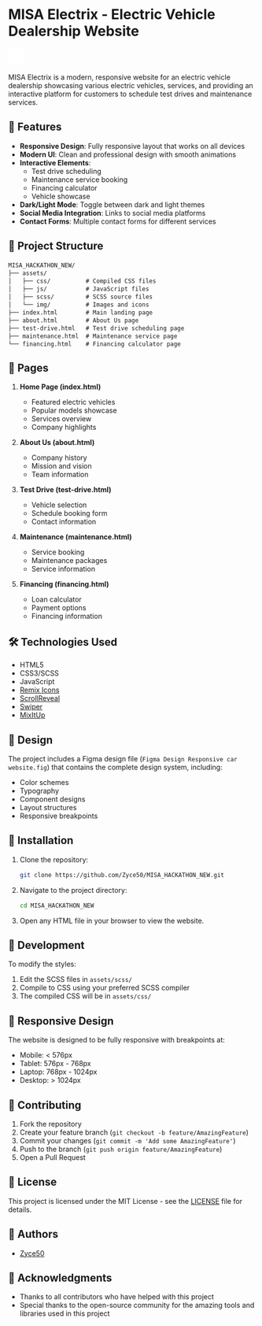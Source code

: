 # MISA Electrix - Electric Vehicle Dealership Website

![MISA Electrix Logo](assets/img/favicon.png)

MISA Electrix is a modern, responsive website for an electric vehicle dealership showcasing various electric vehicles, services, and providing an interactive platform for customers to schedule test drives and maintenance services.

## 🌟 Features

- **Responsive Design**: Fully responsive layout that works on all devices
- **Modern UI**: Clean and professional design with smooth animations
- **Interactive Elements**: 
  - Test drive scheduling
  - Maintenance service booking
  - Financing calculator
  - Vehicle showcase
- **Dark/Light Mode**: Toggle between dark and light themes
- **Social Media Integration**: Links to social media platforms
- **Contact Forms**: Multiple contact forms for different services

## 📁 Project Structure

```
MISA_HACKATHON_NEW/
├── assets/
│   ├── css/          # Compiled CSS files
│   ├── js/           # JavaScript files
│   ├── scss/         # SCSS source files
│   └── img/          # Images and icons
├── index.html        # Main landing page
├── about.html        # About Us page
├── test-drive.html   # Test drive scheduling page
├── maintenance.html  # Maintenance service page
└── financing.html    # Financing calculator page
```

## 🚀 Pages

1. **Home Page (index.html)**
   - Featured electric vehicles
   - Popular models showcase
   - Services overview
   - Company highlights

2. **About Us (about.html)**
   - Company history
   - Mission and vision
   - Team information

3. **Test Drive (test-drive.html)**
   - Vehicle selection
   - Schedule booking form
   - Contact information

4. **Maintenance (maintenance.html)**
   - Service booking
   - Maintenance packages
   - Service information

5. **Financing (financing.html)**
   - Loan calculator
   - Payment options
   - Financing information

## 🛠️ Technologies Used

- HTML5
- CSS3/SCSS
- JavaScript
- [Remix Icons](https://remixicon.com/)
- [ScrollReveal](https://scrollrevealjs.org/)
- [Swiper](https://swiperjs.com/)
- [MixItUp](https://www.kunkalabs.com/mixitup/)

## 🎨 Design

The project includes a Figma design file (`Figma Design Responsive car website.fig`) that contains the complete design system, including:
- Color schemes
- Typography
- Component designs
- Layout structures
- Responsive breakpoints

## 🔧 Installation

1. Clone the repository:
   ```bash
   git clone https://github.com/Zyce50/MISA_HACKATHON_NEW.git
   ```

2. Navigate to the project directory:
   ```bash
   cd MISA_HACKATHON_NEW
   ```

3. Open any HTML file in your browser to view the website.

## 🚀 Development

To modify the styles:
1. Edit the SCSS files in `assets/scss/`
2. Compile to CSS using your preferred SCSS compiler
3. The compiled CSS will be in `assets/css/`

## 📱 Responsive Design

The website is designed to be fully responsive with breakpoints at:
- Mobile: < 576px
- Tablet: 576px - 768px
- Laptop: 768px - 1024px
- Desktop: > 1024px

## 🤝 Contributing

1. Fork the repository
2. Create your feature branch (`git checkout -b feature/AmazingFeature`)
3. Commit your changes (`git commit -m 'Add some AmazingFeature'`)
4. Push to the branch (`git push origin feature/AmazingFeature`)
5. Open a Pull Request

## 📄 License

This project is licensed under the MIT License - see the [LICENSE](LICENSE) file for details.

## 👥 Authors

- [Zyce50](https://github.com/Zyce50)

## 🙏 Acknowledgments

- Thanks to all contributors who have helped with this project
- Special thanks to the open-source community for the amazing tools and libraries used in this project 